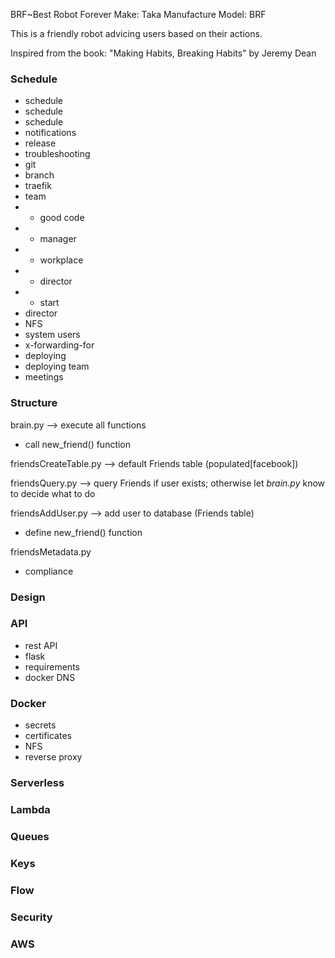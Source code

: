 BRF~Best Robot Forever 
Make: Taka Manufacture
Model: BRF


This is a friendly robot  advicing users based on their actions.

Inspired from the book: "Making Habits, Breaking Habits" by Jeremy Dean 


### Schedule 

- schedule
- schedule
- schedule
- notifications
- release
- troubleshooting
- git
- branch
- traefik
- team
- - good code
- - manager
- - workplace
- - director
- - start
- director
- NFS
- system users
- x-forwarding-for
- deploying
- deploying team
- meetings

### Structure


brain.py --> execute all functions

- call new_friend() function

friendsCreateTable.py --> default Friends table (populated[facebook])

friendsQuery.py --> query Friends if user exists; otherwise let _brain.py_ know 
to decide what to do

friendsAddUser.py --> add user to database (Friends table)

- define new_friend() function

friendsMetadata.py

- compliance

### Design

### API

- rest API
- flask
- requirements
- docker DNS

### Docker

- secrets
- certificates
- NFS
- reverse proxy


### Serverless

### Lambda

### Queues

### Keys

### Flow

### Security

### AWS
